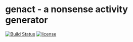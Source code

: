 # genact - a nonsense activity generator

[![Build Status](https://travis-ci.org/svenstaro/genact.svg?branch=master)](https://travis-ci.org/svenstaro/genact)
[![license](http://img.shields.io/badge/license-MIT-blue.svg)](https://github.com/svenstaro/genact/blob/master/LICENSE)
